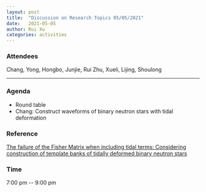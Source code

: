 ```yaml
---
layout: post
title:  "Discussion on Research Topics 05/05/2021"
date:   2021-05-05
author: Rui Xu
categories: activities
---
```



### Attendees

Chang, Yong, Hongbo, Junjie, Rui Zhu, Xueli, Lijing, Shoulong

---

### Agenda

- Round table
- Chang: Construct waveforms of binary neutron stars with tidal deformation 


### Reference
[The failure of the Fisher Matrix when including tidal terms: Considering construction of template banks of tidally deformed binary neutron stars](https://arxiv.org/abs/2101.01091v1)




### Time

7:00 pm -- 9:00 pm
